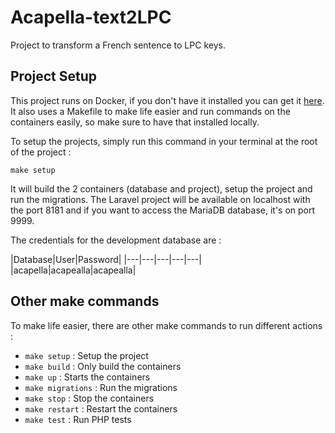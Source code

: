 # Acapella-text2LPC

Project to transform a French sentence to LPC keys.

## Project Setup

This project runs on Docker, if you don't have it installed you can get it [here]((https://www.docker.com/get-started)).
It also uses a Makefile to make life easier and run commands on the containers easily, so make sure to have that installed locally.

To setup the projects, simply run this command in your terminal at the root of the project :

```
make setup
```

It will build the 2 containers (database and project), setup the project and run the migrations.
The Laravel project will be available on localhost with the port 8181 and if you want to access the MariaDB database, it's on port 9999.

The credentials for the development database are :

|Database|User|Password|
|---|---|---|---|---|
|acapella|acapealla|acapealla|

## Other make commands

To make life easier, there are other make commands to run different actions :

* ``` make setup ``` : Setup the project
* ``` make build ``` : Only build the containers
* ``` make up ``` : Starts the containers
* ``` make migrations ``` : Run the migrations
* ``` make stop ``` : Stop the containers
* ``` make restart ``` : Restart the containers
* ``` make test ``` : Run PHP tests